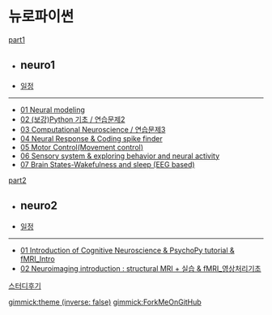 # 뉴로파이썬

[part1]()

  * ## neuro1
  * [일정](doc/part1/intro.md)
  ----------
  * [01 Neural modeling](doc/part1/study01/d01.md)
  * [02 (보강)Python 기초 / 연습문제2](doc/part1/study02/d02.md)
  * [03 Computational Neuroscience / 연습문제3](doc/part1/study03/d03.md)
  * [04 Neural Response & Coding spike finder](doc/part1/study04/d04.md)
  * [05 Motor Control(Movement control)](doc/part1/study05/d05.md)
  * [06 Sensory system & exploring behavior and neural activity](doc/part1/study06/d06.md)
  * [07 Brain States-Wakefulness and sleep (EEG based)](doc/part1/study06/d06.md)

[part2]()

  * ## neuro2
  * [일정](doc/part2/intro.md)
  ----------
  * [01 Introduction of Cognitive Neuroscience & PsychoPy tutorial & fMRI_Intro ](doc/part2/study01/d01.md)
  * [02 Neuroimaging introduction : structural MRI + 실습 & fMRI_영상처리기초](doc/part2/study02/d02.md)


[스터디후기](doc/afterSchool.md)

[gimmick:theme (inverse: false)](cerulean)
[gimmick:ForkMeOnGitHub](https://github.com/biospin/neuropy/tree/gh-pages)
